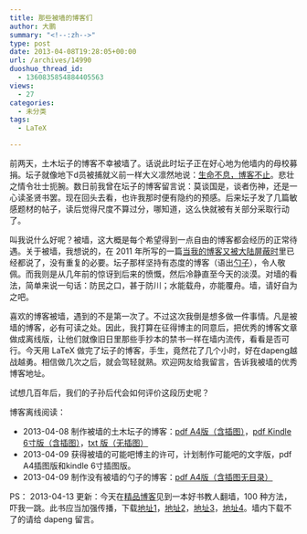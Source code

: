 ```yaml
---
title: 那些被墙的博客们
author: 大鹏
summary: "<!--:zh-->"
type: post
date: 2013-04-08T19:28:05+00:00
url: /archives/14990
duoshuo_thread_id:
  - 1360835854884405563
views:
  - 27
categories:
  - 未分类
tags:
  - LaTeX

---
```

<!--:zh-->

前两天，土木坛子的博客不幸被墙了。话说此时坛子正在好心地为他墙内的母校募捐。坛子就像地下d员被捕就义前一样大义凛然地说：[生命不息，博客不止][1]。悲壮之情令壮士扼腕。数日前我曾在坛子的博客留言说：莫谈国是，谈者伤神，还是一心读圣贤书罢。现在回头去看，也许我那时便有隐约的预感。后来坛子发了几篇敏感题材的帖子，读后觉得尺度不算过分，哪知道，这么快就被有关部分采取行动了。

叫我说什么好呢？被墙，这大概是每个希望得到一点自由的博客都会经历的正常待遇。关于被墙，我想说的，在 2011 年所写的一篇[当我的博客又被大陆屏蔽时][2]里已经都说了，没有重复的必要。坛子那样坚持有态度的博客（语出[勺子][3]），令人敬佩。而我则是从几年前的惊讶到后来的愤慨，然后冷静直至今天的淡漠。对墙的看法，简单来说一句话：防民之口，甚于防川；水能载舟，亦能覆舟。墙，请好自为之吧。

喜欢的博客被墙，遇到的不是第一次了。不过这次我倒是想多做一件事情。凡是被墙的博客，必有可读之处。因此，我打算在征得博主的同意后，把优秀的博客文章做成离线版，让他们就像旧日里那些手抄本的禁书一样在墙内流传，看看是否可行。今天用 LaTeX 做完了坛子的博客，手生，竟然花了几个小时，好在dapeng越战越勇。相信做几次之后，就会驾轻就熟。欢迎网友给我留言，告诉我被墙的优秀博客地址。

试想几百年后，我们的子孙后代会如何评价这段历史呢？

博客离线阅读：

  * 2013-04-08 制作被墙的土木坛子的博客：[pdf A4版（含插图）][4]，[pdf Kindle 6寸版（含插图）][5]，[txt 版（无插图）][6]
  * 2013-04-09 获得被墙的可能吧博主的许可，计划制作可能吧的文字版，pdf A4插图版和kindle 6寸插图版。
  * 2013-04-09 制作没有被墙的勺子的博客：[pdf A4版（含插图无目录）][7]

PS： 2013-04-13 更新：今天在[精品博客][8]见到一本好书教人翻墙，100 种方法，吓我一跳。此书应当加强传播，下载[地址1][9]，[地址2][10]，[地址3][11]，[地址4][12]。墙内下载不了的请给 dapeng 留言。<!--:-->

 [1]: http://tumutanzi.com/archives/11273
 [2]: http://pzhao.org/2011-10-14-%e5%bd%93%e6%88%91%e7%9a%84%e5%8d%9a%e5%ae%a2%e5%8f%88%e8%a2%ab%e5%a4%a7%e9%99%86%e5%b1%8f%e8%94%bd%e6%97%b6/
 [3]: http://justyy.com/archives/27932
 [4]: http://sdrv.ms/YdzxjG
 [5]: http://sdrv.ms/YdzjsO
 [6]: http://sdrv.ms/1092azU
 [7]: http://sdrv.ms/10QEVoS
 [8]: http://jingpin.org/100-free-anti-censorship-tools/#more-3883
 [9]: http://www.slideshare.net/Young_Yang/100-14727336
 [10]: http://ge.tt/2tZbHuP?c
 [11]: http://books.google.com.hk/books?id=739l35qqH58C&lpg=PP1&hl=zh-CN&pg=PP1#v=onepage&q&f=false
 [12]: http://www.epubbud.com/book.php?g=WMMTJFX8
